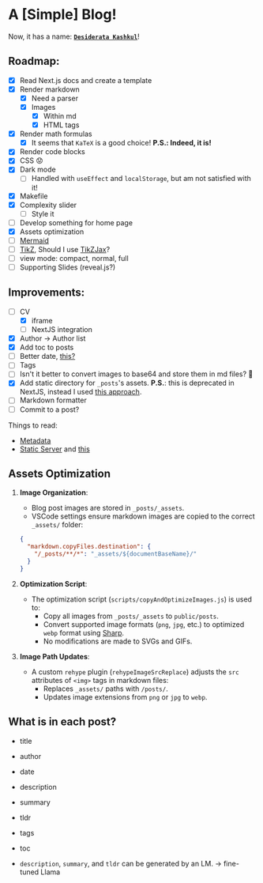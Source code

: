 # A [Simple] Blog!

Now, it has a name: [**`Desiderata Kashkul`**](https://mohsenhariri.github.io/)!

## Roadmap:

- [x] Read Next.js docs and create a template
- [x] Render markdown
  - [x] Need a parser
  - [x] Images
    - [x] Within md
    - [x] HTML tags
- [x] Render math formulas
  - [x] It seems that `KaTeX` is a good choice! **P.S.: Indeed, it is!**
- [x] Render code blocks
- [x] CSS 😟
- [x] Dark mode
  - [ ] Handled with `useEffect` and `localStorage`, but am not satisfied with it!
- [x] Makefile
- [X] Complexity slider
  - [ ] Style it
- [ ] Develop something for home page
- [x] Assets optimization
- [ ] [Mermaid](https://mermaid-js.github.io/mermaid/#/)
- [ ] [TikZ](https://texample.net/tikz/), Should I use [TikZJax](https://tikzjax.com/)?
- [ ] view mode: compact, normal, full
- [ ] Supporting Slides (reveal.js?)

## Improvements:

- [ ] CV
  - [x] iframe
  - [ ] NextJS integration
- [X] Author -> Author list
- [X] Add toc to posts
- [ ] Better date, [this?](https://date-fns.org/)
- [ ] Tags
- [ ] Isn't it better to convert images to base64 and store them in md files? 🤔
- [x] Add static directory for `_posts`'s assets. **P.S.**: this is deprecated in NextJS, instead I used [this approach](#Assets-Optimization).
- [ ] Markdown formatter
- [ ] Commit to a post?

Things to read:

- [Metadata](https://nextjs.org/docs/canary/app/api-reference/functions/generate-metadata)
- [Static Server](https://nextjs.org/docs/canary/app/building-your-application/deploying/static-exports) and [this](https://nextjs.org/docs/canary/app/api-reference/file-conventions/metadata)

## Assets Optimization

1. **Image Organization**:

   - Blog post images are stored in `_posts/_assets`.
   - VSCode settings ensure markdown images are copied to the correct `_assets/` folder:

   ```json
   {
     "markdown.copyFiles.destination": {
       "/_posts/**/*": "_assets/${documentBaseName}/"
     }
   }
   ```

2. **Optimization Script**:

   - The optimization script (`scripts/copyAndOptimizeImages.js`) is used to:
     - Copy all images from `_posts/_assets` to `public/posts`.
     - Convert supported image formats (`png`, `jpg`, etc.) to optimized `webp` format using [Sharp](https://sharp.pixelplumbing.com/).
     - No modifications are made to SVGs and GIFs.

3. **Image Path Updates**:

   - A custom `rehype` plugin (`rehypeImageSrcReplace`) adjusts the `src` attributes of `<img>` tags in markdown files:
     - Replaces `_assets/` paths with `/posts/`.
     - Updates image extensions from `png` or `jpg` to `webp`.


## What is in each post?
- title
- author
- date
- description
- summary
- tldr
- tags
- toc

- `description`, `summary`, and `tldr` can be generated by an LM. -> fine-tuned Llama

